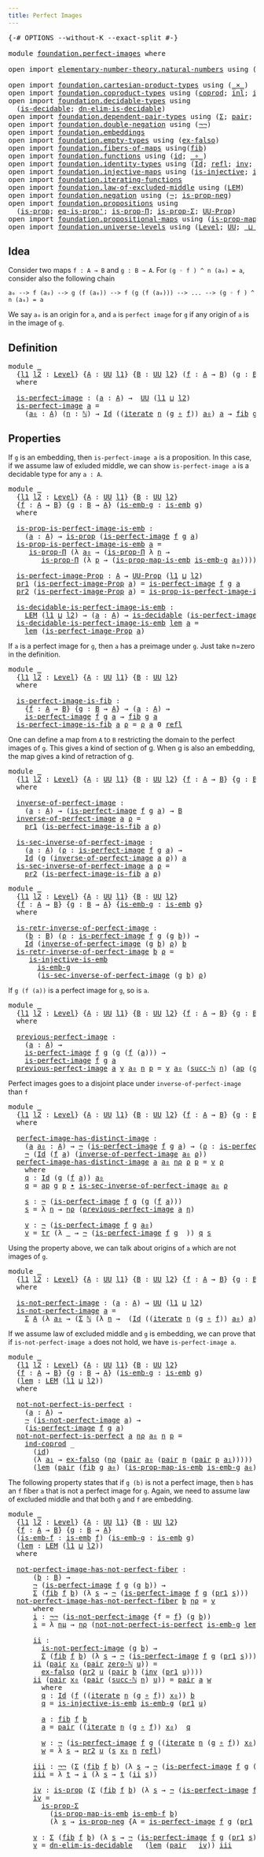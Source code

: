 ```yaml
---
title: Perfect Images
---
```


<pre class="Agda"><a id="40" class="Symbol">{-#</a> <a id="44" class="Keyword">OPTIONS</a> <a id="52" class="Pragma">--without-K</a> <a id="64" class="Pragma">--exact-split</a> <a id="78" class="Symbol">#-}</a>

<a id="83" class="Keyword">module</a> <a id="90" href="foundation.perfect-images.html" class="Module">foundation.perfect-images</a> <a id="116" class="Keyword">where</a>

<a id="123" class="Keyword">open</a> <a id="128" class="Keyword">import</a> <a id="135" href="elementary-number-theory.natural-numbers.html" class="Module">elementary-number-theory.natural-numbers</a> <a id="176" class="Keyword">using</a> <a id="182" class="Symbol">(</a><a id="183" href="elementary-number-theory.natural-numbers.html#1444" class="Datatype">ℕ</a><a id="184" class="Symbol">;</a> <a id="186" href="elementary-number-theory.natural-numbers.html#1465" class="InductiveConstructor">zero-ℕ</a><a id="192" class="Symbol">;</a> <a id="194" href="elementary-number-theory.natural-numbers.html#1478" class="InductiveConstructor">succ-ℕ</a><a id="200" class="Symbol">)</a>

<a id="203" class="Keyword">open</a> <a id="208" class="Keyword">import</a> <a id="215" href="foundation.cartesian-product-types.html" class="Module">foundation.cartesian-product-types</a> <a id="250" class="Keyword">using</a> <a id="256" class="Symbol">(</a><a id="257" href="foundation-core.cartesian-product-types.html#577" class="Function Operator">_×_</a><a id="260" class="Symbol">)</a>
<a id="262" class="Keyword">open</a> <a id="267" class="Keyword">import</a> <a id="274" href="foundation.coproduct-types.html" class="Module">foundation.coproduct-types</a> <a id="301" class="Keyword">using</a> <a id="307" class="Symbol">(</a><a id="308" href="foundation.coproduct-types.html#1168" class="Datatype">coprod</a><a id="314" class="Symbol">;</a> <a id="316" href="foundation.coproduct-types.html#1239" class="InductiveConstructor">inl</a><a id="319" class="Symbol">;</a> <a id="321" href="foundation.coproduct-types.html#1262" class="InductiveConstructor">inr</a><a id="324" class="Symbol">;</a> <a id="326" href="foundation.coproduct-types.html#1284" class="Function">ind-coprod</a><a id="336" class="Symbol">)</a>
<a id="338" class="Keyword">open</a> <a id="343" class="Keyword">import</a> <a id="350" href="foundation.decidable-types.html" class="Module">foundation.decidable-types</a> <a id="377" class="Keyword">using</a>
  <a id="385" class="Symbol">(</a><a id="386" href="foundation.decidable-types.html#1905" class="Function">is-decidable</a><a id="398" class="Symbol">;</a> <a id="400" href="foundation.decidable-types.html#6083" class="Function">dn-elim-is-decidable</a><a id="420" class="Symbol">)</a>
<a id="422" class="Keyword">open</a> <a id="427" class="Keyword">import</a> <a id="434" href="foundation.dependent-pair-types.html" class="Module">foundation.dependent-pair-types</a> <a id="466" class="Keyword">using</a> <a id="472" class="Symbol">(</a><a id="473" href="foundation-core.dependent-pair-types.html#502" class="Record">Σ</a><a id="474" class="Symbol">;</a> <a id="476" href="foundation-core.dependent-pair-types.html#575" class="InductiveConstructor">pair</a><a id="480" class="Symbol">;</a> <a id="482" href="foundation-core.dependent-pair-types.html#592" class="Field">pr1</a><a id="485" class="Symbol">;</a> <a id="487" href="foundation-core.dependent-pair-types.html#604" class="Field">pr2</a><a id="490" class="Symbol">)</a>
<a id="492" class="Keyword">open</a> <a id="497" class="Keyword">import</a> <a id="504" href="foundation.double-negation.html" class="Module">foundation.double-negation</a> <a id="531" class="Keyword">using</a> <a id="537" class="Symbol">(</a><a id="538" href="foundation.double-negation.html#806" class="Function">¬¬</a><a id="540" class="Symbol">)</a>
<a id="542" class="Keyword">open</a> <a id="547" class="Keyword">import</a> <a id="554" href="foundation.embeddings.html" class="Module">foundation.embeddings</a>
<a id="576" class="Keyword">open</a> <a id="581" class="Keyword">import</a> <a id="588" href="foundation.empty-types.html" class="Module">foundation.empty-types</a> <a id="611" class="Keyword">using</a> <a id="617" class="Symbol">(</a><a id="618" href="foundation-core.empty-types.html#1147" class="Function">ex-falso</a><a id="626" class="Symbol">)</a>
<a id="628" class="Keyword">open</a> <a id="633" class="Keyword">import</a> <a id="640" href="foundation.fibers-of-maps.html" class="Module">foundation.fibers-of-maps</a> <a id="666" class="Keyword">using</a><a id="671" class="Symbol">(</a><a id="672" href="foundation-core.fibers-of-maps.html#928" class="Function">fib</a><a id="675" class="Symbol">)</a>
<a id="677" class="Keyword">open</a> <a id="682" class="Keyword">import</a> <a id="689" href="foundation.functions.html" class="Module">foundation.functions</a> <a id="710" class="Keyword">using</a> <a id="716" class="Symbol">(</a><a id="717" href="foundation-core.functions.html#309" class="Function">id</a><a id="719" class="Symbol">;</a> <a id="721" href="foundation-core.functions.html#407" class="Function Operator">_∘_</a><a id="724" class="Symbol">)</a>
<a id="726" class="Keyword">open</a> <a id="731" class="Keyword">import</a> <a id="738" href="foundation.identity-types.html" class="Module">foundation.identity-types</a> <a id="764" class="Keyword">using</a> <a id="770" class="Symbol">(</a><a id="771" href="foundation-core.identity-types.html#641" class="Datatype">Id</a><a id="773" class="Symbol">;</a> <a id="775" href="foundation-core.identity-types.html#694" class="InductiveConstructor">refl</a><a id="779" class="Symbol">;</a> <a id="781" href="foundation-core.identity-types.html#1552" class="Function">inv</a><a id="784" class="Symbol">;</a> <a id="786" href="foundation-core.identity-types.html#2853" class="Function">ap</a><a id="788" class="Symbol">;</a> <a id="790" href="foundation-core.identity-types.html#1239" class="Function Operator">_∙_</a><a id="793" class="Symbol">;</a> <a id="795" href="foundation-core.identity-types.html#4583" class="Function">tr</a><a id="797" class="Symbol">)</a>
<a id="799" class="Keyword">open</a> <a id="804" class="Keyword">import</a> <a id="811" href="foundation.injective-maps.html" class="Module">foundation.injective-maps</a> <a id="837" class="Keyword">using</a> <a id="843" class="Symbol">(</a><a id="844" href="foundation.injective-maps.html#1295" class="Function">is-injective</a><a id="856" class="Symbol">;</a> <a id="858" href="foundation.injective-maps.html#3649" class="Function">is-injective-is-emb</a><a id="877" class="Symbol">)</a>
<a id="879" class="Keyword">open</a> <a id="884" class="Keyword">import</a> <a id="891" href="foundation.iterating-functions.html" class="Module">foundation.iterating-functions</a>
<a id="922" class="Keyword">open</a> <a id="927" class="Keyword">import</a> <a id="934" href="foundation.law-of-excluded-middle.html" class="Module">foundation.law-of-excluded-middle</a> <a id="968" class="Keyword">using</a> <a id="974" class="Symbol">(</a><a id="975" href="foundation.law-of-excluded-middle.html#733" class="Function">LEM</a><a id="978" class="Symbol">)</a>
<a id="980" class="Keyword">open</a> <a id="985" class="Keyword">import</a> <a id="992" href="foundation.negation.html" class="Module">foundation.negation</a> <a id="1012" class="Keyword">using</a> <a id="1018" class="Symbol">(</a><a id="1019" href="foundation-core.negation.html#452" class="Function">¬</a><a id="1020" class="Symbol">;</a> <a id="1022" href="foundation.negation.html#942" class="Function">is-prop-neg</a><a id="1033" class="Symbol">)</a>
<a id="1035" class="Keyword">open</a> <a id="1040" class="Keyword">import</a> <a id="1047" href="foundation.propositions.html" class="Module">foundation.propositions</a> <a id="1071" class="Keyword">using</a>
  <a id="1079" class="Symbol">(</a><a id="1080" href="foundation-core.propositions.html#1295" class="Function">is-prop</a><a id="1087" class="Symbol">;</a> <a id="1089" href="foundation-core.propositions.html#2608" class="Function">eq-is-prop&#39;</a><a id="1100" class="Symbol">;</a> <a id="1102" href="foundation-core.propositions.html#6147" class="Function">is-prop-Π</a><a id="1111" class="Symbol">;</a> <a id="1113" href="foundation-core.propositions.html#5070" class="Function">is-prop-Σ</a><a id="1122" class="Symbol">;</a> <a id="1124" href="foundation-core.propositions.html#1380" class="Function">UU-Prop</a><a id="1131" class="Symbol">)</a>
<a id="1133" class="Keyword">open</a> <a id="1138" class="Keyword">import</a> <a id="1145" href="foundation.propositional-maps.html" class="Module">foundation.propositional-maps</a> <a id="1175" class="Keyword">using</a> <a id="1181" class="Symbol">(</a><a id="1182" href="foundation-core.propositional-maps.html#1866" class="Function">is-prop-map-is-emb</a><a id="1200" class="Symbol">)</a>
<a id="1202" class="Keyword">open</a> <a id="1207" class="Keyword">import</a> <a id="1214" href="foundation.universe-levels.html" class="Module">foundation.universe-levels</a> <a id="1241" class="Keyword">using</a> <a id="1247" class="Symbol">(</a><a id="1248" href="Agda.Primitive.html#597" class="Postulate">Level</a><a id="1253" class="Symbol">;</a> <a id="1255" href="foundation-core.universe-levels.html#222" class="Primitive">UU</a><a id="1257" class="Symbol">;</a> <a id="1259" href="Agda.Primitive.html#810" class="Primitive Operator">_⊔_</a><a id="1262" class="Symbol">)</a>
</pre>
## Idea

Consider two maps `f : A → B` and `g : B → A`. For `(g ◦ f ) ^ n (a₀) = a`, consider also the following chain
 
  `a₀ --> f (a₀) --> g (f (a₀)) --> f (g (f (a₀))) --> ... --> (g ◦ f ) ^ n (a₀) = a`

We say `a₀` is an origin for `a`, and  `a` is `perfect image` for `g` if any origin of `a` is in the image of `g`.

## Definition

<pre class="Agda"><a id="1616" class="Keyword">module</a> <a id="1623" href="foundation.perfect-images.html#1623" class="Module">_</a>
  <a id="1627" class="Symbol">{</a><a id="1628" href="foundation.perfect-images.html#1628" class="Bound">l1</a> <a id="1631" href="foundation.perfect-images.html#1631" class="Bound">l2</a> <a id="1634" class="Symbol">:</a> <a id="1636" href="Agda.Primitive.html#597" class="Postulate">Level</a><a id="1641" class="Symbol">}</a> <a id="1643" class="Symbol">{</a><a id="1644" href="foundation.perfect-images.html#1644" class="Bound">A</a> <a id="1646" class="Symbol">:</a> <a id="1648" href="foundation-core.universe-levels.html#222" class="Primitive">UU</a> <a id="1651" href="foundation.perfect-images.html#1628" class="Bound">l1</a><a id="1653" class="Symbol">}</a> <a id="1655" class="Symbol">{</a><a id="1656" href="foundation.perfect-images.html#1656" class="Bound">B</a> <a id="1658" class="Symbol">:</a> <a id="1660" href="foundation-core.universe-levels.html#222" class="Primitive">UU</a> <a id="1663" href="foundation.perfect-images.html#1631" class="Bound">l2</a><a id="1665" class="Symbol">}</a> <a id="1667" class="Symbol">(</a><a id="1668" href="foundation.perfect-images.html#1668" class="Bound">f</a> <a id="1670" class="Symbol">:</a> <a id="1672" href="foundation.perfect-images.html#1644" class="Bound">A</a> <a id="1674" class="Symbol">→</a> <a id="1676" href="foundation.perfect-images.html#1656" class="Bound">B</a><a id="1677" class="Symbol">)</a> <a id="1679" class="Symbol">(</a><a id="1680" href="foundation.perfect-images.html#1680" class="Bound">g</a> <a id="1682" class="Symbol">:</a> <a id="1684" href="foundation.perfect-images.html#1656" class="Bound">B</a> <a id="1686" class="Symbol">→</a> <a id="1688" href="foundation.perfect-images.html#1644" class="Bound">A</a><a id="1689" class="Symbol">)</a>
  <a id="1693" class="Keyword">where</a>

  <a id="1702" href="foundation.perfect-images.html#1702" class="Function">is-perfect-image</a> <a id="1719" class="Symbol">:</a> <a id="1721" class="Symbol">(</a><a id="1722" href="foundation.perfect-images.html#1722" class="Bound">a</a> <a id="1724" class="Symbol">:</a> <a id="1726" href="foundation.perfect-images.html#1644" class="Bound">A</a><a id="1727" class="Symbol">)</a> <a id="1729" class="Symbol">→</a>  <a id="1732" href="foundation-core.universe-levels.html#222" class="Primitive">UU</a> <a id="1735" class="Symbol">(</a><a id="1736" href="foundation.perfect-images.html#1628" class="Bound">l1</a> <a id="1739" href="Agda.Primitive.html#810" class="Primitive Operator">⊔</a> <a id="1741" href="foundation.perfect-images.html#1631" class="Bound">l2</a><a id="1743" class="Symbol">)</a>
  <a id="1747" href="foundation.perfect-images.html#1702" class="Function">is-perfect-image</a> <a id="1764" href="foundation.perfect-images.html#1764" class="Bound">a</a> <a id="1766" class="Symbol">=</a>
    <a id="1772" class="Symbol">(</a><a id="1773" href="foundation.perfect-images.html#1773" class="Bound">a₀</a> <a id="1776" class="Symbol">:</a> <a id="1778" href="foundation.perfect-images.html#1644" class="Bound">A</a><a id="1779" class="Symbol">)</a> <a id="1781" class="Symbol">(</a><a id="1782" href="foundation.perfect-images.html#1782" class="Bound">n</a> <a id="1784" class="Symbol">:</a> <a id="1786" href="elementary-number-theory.natural-numbers.html#1444" class="Datatype">ℕ</a><a id="1787" class="Symbol">)</a> <a id="1789" class="Symbol">→</a> <a id="1791" href="foundation-core.identity-types.html#641" class="Datatype">Id</a> <a id="1794" class="Symbol">((</a><a id="1796" href="foundation.iterating-functions.html#1797" class="Function">iterate</a> <a id="1804" href="foundation.perfect-images.html#1782" class="Bound">n</a> <a id="1806" class="Symbol">(</a><a id="1807" href="foundation.perfect-images.html#1680" class="Bound">g</a> <a id="1809" href="foundation-core.functions.html#407" class="Function Operator">∘</a> <a id="1811" href="foundation.perfect-images.html#1668" class="Bound">f</a><a id="1812" class="Symbol">))</a> <a id="1815" href="foundation.perfect-images.html#1773" class="Bound">a₀</a><a id="1817" class="Symbol">)</a> <a id="1819" href="foundation.perfect-images.html#1764" class="Bound">a</a> <a id="1821" class="Symbol">→</a> <a id="1823" href="foundation-core.fibers-of-maps.html#928" class="Function">fib</a> <a id="1827" href="foundation.perfect-images.html#1680" class="Bound">g</a> <a id="1829" href="foundation.perfect-images.html#1773" class="Bound">a₀</a>
</pre>
## Properties

If `g` is an embedding, then `is-perfect-image a` is a proposition. In this case, if we assume law of exluded middle, we can show `is-perfect-image a` is a decidable type for any `a : A`.

<pre class="Agda"><a id="2049" class="Keyword">module</a> <a id="2056" href="foundation.perfect-images.html#2056" class="Module">_</a>
  <a id="2060" class="Symbol">{</a><a id="2061" href="foundation.perfect-images.html#2061" class="Bound">l1</a> <a id="2064" href="foundation.perfect-images.html#2064" class="Bound">l2</a> <a id="2067" class="Symbol">:</a> <a id="2069" href="Agda.Primitive.html#597" class="Postulate">Level</a><a id="2074" class="Symbol">}</a> <a id="2076" class="Symbol">{</a><a id="2077" href="foundation.perfect-images.html#2077" class="Bound">A</a> <a id="2079" class="Symbol">:</a> <a id="2081" href="foundation-core.universe-levels.html#222" class="Primitive">UU</a> <a id="2084" href="foundation.perfect-images.html#2061" class="Bound">l1</a><a id="2086" class="Symbol">}</a> <a id="2088" class="Symbol">{</a><a id="2089" href="foundation.perfect-images.html#2089" class="Bound">B</a> <a id="2091" class="Symbol">:</a> <a id="2093" href="foundation-core.universe-levels.html#222" class="Primitive">UU</a> <a id="2096" href="foundation.perfect-images.html#2064" class="Bound">l2</a><a id="2098" class="Symbol">}</a>
  <a id="2102" class="Symbol">{</a><a id="2103" href="foundation.perfect-images.html#2103" class="Bound">f</a> <a id="2105" class="Symbol">:</a> <a id="2107" href="foundation.perfect-images.html#2077" class="Bound">A</a> <a id="2109" class="Symbol">→</a> <a id="2111" href="foundation.perfect-images.html#2089" class="Bound">B</a><a id="2112" class="Symbol">}</a> <a id="2114" class="Symbol">{</a><a id="2115" href="foundation.perfect-images.html#2115" class="Bound">g</a> <a id="2117" class="Symbol">:</a> <a id="2119" href="foundation.perfect-images.html#2089" class="Bound">B</a> <a id="2121" class="Symbol">→</a> <a id="2123" href="foundation.perfect-images.html#2077" class="Bound">A</a><a id="2124" class="Symbol">}</a> <a id="2126" class="Symbol">(</a><a id="2127" href="foundation.perfect-images.html#2127" class="Bound">is-emb-g</a> <a id="2136" class="Symbol">:</a> <a id="2138" href="foundation-core.embeddings.html#980" class="Function">is-emb</a> <a id="2145" href="foundation.perfect-images.html#2115" class="Bound">g</a><a id="2146" class="Symbol">)</a>
  <a id="2150" class="Keyword">where</a>

  <a id="2159" href="foundation.perfect-images.html#2159" class="Function">is-prop-is-perfect-image-is-emb</a> <a id="2191" class="Symbol">:</a>
    <a id="2197" class="Symbol">(</a><a id="2198" href="foundation.perfect-images.html#2198" class="Bound">a</a> <a id="2200" class="Symbol">:</a> <a id="2202" href="foundation.perfect-images.html#2077" class="Bound">A</a><a id="2203" class="Symbol">)</a> <a id="2205" class="Symbol">→</a> <a id="2207" href="foundation-core.propositions.html#1295" class="Function">is-prop</a> <a id="2215" class="Symbol">(</a><a id="2216" href="foundation.perfect-images.html#1702" class="Function">is-perfect-image</a> <a id="2233" href="foundation.perfect-images.html#2103" class="Bound">f</a> <a id="2235" href="foundation.perfect-images.html#2115" class="Bound">g</a> <a id="2237" href="foundation.perfect-images.html#2198" class="Bound">a</a><a id="2238" class="Symbol">)</a>
  <a id="2242" href="foundation.perfect-images.html#2159" class="Function">is-prop-is-perfect-image-is-emb</a> <a id="2274" href="foundation.perfect-images.html#2274" class="Bound">a</a> <a id="2276" class="Symbol">=</a>
     <a id="2283" href="foundation-core.propositions.html#6147" class="Function">is-prop-Π</a> <a id="2293" class="Symbol">(λ</a> <a id="2296" href="foundation.perfect-images.html#2296" class="Bound">a₀</a> <a id="2299" class="Symbol">→</a> <a id="2301" class="Symbol">(</a><a id="2302" href="foundation-core.propositions.html#6147" class="Function">is-prop-Π</a> <a id="2312" class="Symbol">λ</a> <a id="2314" href="foundation.perfect-images.html#2314" class="Bound">n</a> <a id="2316" class="Symbol">→</a>
        <a id="2326" href="foundation-core.propositions.html#6147" class="Function">is-prop-Π</a> <a id="2336" class="Symbol">(λ</a> <a id="2339" href="foundation.perfect-images.html#2339" class="Bound">p</a> <a id="2341" class="Symbol">→</a> <a id="2343" class="Symbol">(</a><a id="2344" href="foundation-core.propositional-maps.html#1866" class="Function">is-prop-map-is-emb</a> <a id="2363" href="foundation.perfect-images.html#2127" class="Bound">is-emb-g</a> <a id="2372" href="foundation.perfect-images.html#2296" class="Bound">a₀</a><a id="2374" class="Symbol">))))</a>

  <a id="2382" href="foundation.perfect-images.html#2382" class="Function">is-perfect-image-Prop</a> <a id="2404" class="Symbol">:</a> <a id="2406" href="foundation.perfect-images.html#2077" class="Bound">A</a> <a id="2408" class="Symbol">→</a> <a id="2410" href="foundation-core.propositions.html#1380" class="Function">UU-Prop</a> <a id="2418" class="Symbol">(</a><a id="2419" href="foundation.perfect-images.html#2061" class="Bound">l1</a> <a id="2422" href="Agda.Primitive.html#810" class="Primitive Operator">⊔</a> <a id="2424" href="foundation.perfect-images.html#2064" class="Bound">l2</a><a id="2426" class="Symbol">)</a>
  <a id="2430" href="foundation-core.dependent-pair-types.html#592" class="Field">pr1</a> <a id="2434" class="Symbol">(</a><a id="2435" href="foundation.perfect-images.html#2382" class="Function">is-perfect-image-Prop</a> <a id="2457" href="foundation.perfect-images.html#2457" class="Bound">a</a><a id="2458" class="Symbol">)</a> <a id="2460" class="Symbol">=</a> <a id="2462" href="foundation.perfect-images.html#1702" class="Function">is-perfect-image</a> <a id="2479" href="foundation.perfect-images.html#2103" class="Bound">f</a> <a id="2481" href="foundation.perfect-images.html#2115" class="Bound">g</a> <a id="2483" href="foundation.perfect-images.html#2457" class="Bound">a</a>
  <a id="2487" href="foundation-core.dependent-pair-types.html#604" class="Field">pr2</a> <a id="2491" class="Symbol">(</a><a id="2492" href="foundation.perfect-images.html#2382" class="Function">is-perfect-image-Prop</a> <a id="2514" href="foundation.perfect-images.html#2514" class="Bound">a</a><a id="2515" class="Symbol">)</a> <a id="2517" class="Symbol">=</a> <a id="2519" href="foundation.perfect-images.html#2159" class="Function">is-prop-is-perfect-image-is-emb</a> <a id="2551" href="foundation.perfect-images.html#2514" class="Bound">a</a>

  <a id="2556" href="foundation.perfect-images.html#2556" class="Function">is-decidable-is-perfect-image-is-emb</a> <a id="2593" class="Symbol">:</a>
    <a id="2599" href="foundation.law-of-excluded-middle.html#733" class="Function">LEM</a> <a id="2603" class="Symbol">(</a><a id="2604" href="foundation.perfect-images.html#2061" class="Bound">l1</a> <a id="2607" href="Agda.Primitive.html#810" class="Primitive Operator">⊔</a> <a id="2609" href="foundation.perfect-images.html#2064" class="Bound">l2</a><a id="2611" class="Symbol">)</a> <a id="2613" class="Symbol">→</a> <a id="2615" class="Symbol">(</a><a id="2616" href="foundation.perfect-images.html#2616" class="Bound">a</a> <a id="2618" class="Symbol">:</a> <a id="2620" href="foundation.perfect-images.html#2077" class="Bound">A</a><a id="2621" class="Symbol">)</a> <a id="2623" class="Symbol">→</a> <a id="2625" href="foundation.decidable-types.html#1905" class="Function">is-decidable</a> <a id="2638" class="Symbol">(</a><a id="2639" href="foundation.perfect-images.html#1702" class="Function">is-perfect-image</a> <a id="2656" href="foundation.perfect-images.html#2103" class="Bound">f</a> <a id="2658" href="foundation.perfect-images.html#2115" class="Bound">g</a> <a id="2660" href="foundation.perfect-images.html#2616" class="Bound">a</a><a id="2661" class="Symbol">)</a>
  <a id="2665" href="foundation.perfect-images.html#2556" class="Function">is-decidable-is-perfect-image-is-emb</a> <a id="2702" href="foundation.perfect-images.html#2702" class="Bound">lem</a> <a id="2706" href="foundation.perfect-images.html#2706" class="Bound">a</a> <a id="2708" class="Symbol">=</a>
    <a id="2714" href="foundation.perfect-images.html#2702" class="Bound">lem</a> <a id="2718" class="Symbol">(</a><a id="2719" href="foundation.perfect-images.html#2382" class="Function">is-perfect-image-Prop</a> <a id="2741" href="foundation.perfect-images.html#2706" class="Bound">a</a><a id="2742" class="Symbol">)</a>  
</pre>
If `a` is a perfect image for `g`, then `a` has a preimage under `g`. Just take n=zero in the definition.

<pre class="Agda"><a id="2866" class="Keyword">module</a> <a id="2873" href="foundation.perfect-images.html#2873" class="Module">_</a>
  <a id="2877" class="Symbol">{</a><a id="2878" href="foundation.perfect-images.html#2878" class="Bound">l1</a> <a id="2881" href="foundation.perfect-images.html#2881" class="Bound">l2</a> <a id="2884" class="Symbol">:</a> <a id="2886" href="Agda.Primitive.html#597" class="Postulate">Level</a><a id="2891" class="Symbol">}</a> <a id="2893" class="Symbol">{</a><a id="2894" href="foundation.perfect-images.html#2894" class="Bound">A</a> <a id="2896" class="Symbol">:</a> <a id="2898" href="foundation-core.universe-levels.html#222" class="Primitive">UU</a> <a id="2901" href="foundation.perfect-images.html#2878" class="Bound">l1</a><a id="2903" class="Symbol">}</a> <a id="2905" class="Symbol">{</a><a id="2906" href="foundation.perfect-images.html#2906" class="Bound">B</a> <a id="2908" class="Symbol">:</a> <a id="2910" href="foundation-core.universe-levels.html#222" class="Primitive">UU</a> <a id="2913" href="foundation.perfect-images.html#2881" class="Bound">l2</a><a id="2915" class="Symbol">}</a>  
  <a id="2921" class="Keyword">where</a>

  <a id="2930" href="foundation.perfect-images.html#2930" class="Function">is-perfect-image-is-fib</a> <a id="2954" class="Symbol">:</a>
    <a id="2960" class="Symbol">{</a><a id="2961" href="foundation.perfect-images.html#2961" class="Bound">f</a> <a id="2963" class="Symbol">:</a> <a id="2965" href="foundation.perfect-images.html#2894" class="Bound">A</a> <a id="2967" class="Symbol">→</a> <a id="2969" href="foundation.perfect-images.html#2906" class="Bound">B</a><a id="2970" class="Symbol">}</a> <a id="2972" class="Symbol">{</a><a id="2973" href="foundation.perfect-images.html#2973" class="Bound">g</a> <a id="2975" class="Symbol">:</a> <a id="2977" href="foundation.perfect-images.html#2906" class="Bound">B</a> <a id="2979" class="Symbol">→</a> <a id="2981" href="foundation.perfect-images.html#2894" class="Bound">A</a><a id="2982" class="Symbol">}</a> <a id="2984" class="Symbol">→</a> <a id="2986" class="Symbol">(</a><a id="2987" href="foundation.perfect-images.html#2987" class="Bound">a</a> <a id="2989" class="Symbol">:</a> <a id="2991" href="foundation.perfect-images.html#2894" class="Bound">A</a><a id="2992" class="Symbol">)</a> <a id="2994" class="Symbol">→</a>
    <a id="3000" href="foundation.perfect-images.html#1702" class="Function">is-perfect-image</a> <a id="3017" href="foundation.perfect-images.html#2961" class="Bound">f</a> <a id="3019" href="foundation.perfect-images.html#2973" class="Bound">g</a> <a id="3021" href="foundation.perfect-images.html#2987" class="Bound">a</a> <a id="3023" class="Symbol">→</a> <a id="3025" href="foundation-core.fibers-of-maps.html#928" class="Function">fib</a> <a id="3029" href="foundation.perfect-images.html#2973" class="Bound">g</a> <a id="3031" href="foundation.perfect-images.html#2987" class="Bound">a</a>
  <a id="3035" href="foundation.perfect-images.html#2930" class="Function">is-perfect-image-is-fib</a> <a id="3059" href="foundation.perfect-images.html#3059" class="Bound">a</a> <a id="3061" href="foundation.perfect-images.html#3061" class="Bound">ρ</a> <a id="3063" class="Symbol">=</a> <a id="3065" href="foundation.perfect-images.html#3061" class="Bound">ρ</a> <a id="3067" href="foundation.perfect-images.html#3059" class="Bound">a</a> <a id="3069" class="Number">0</a> <a id="3071" href="foundation-core.identity-types.html#694" class="InductiveConstructor">refl</a>  
</pre>
One can define a map from `A` to `B` restricting the domain to the perfect images of `g`. This gives a kind of section of g. When g is also an embedding, the map gives a kind of retraction of g.

<pre class="Agda"><a id="3287" class="Keyword">module</a> <a id="3294" href="foundation.perfect-images.html#3294" class="Module">_</a>
  <a id="3298" class="Symbol">{</a><a id="3299" href="foundation.perfect-images.html#3299" class="Bound">l1</a> <a id="3302" href="foundation.perfect-images.html#3302" class="Bound">l2</a> <a id="3305" class="Symbol">:</a> <a id="3307" href="Agda.Primitive.html#597" class="Postulate">Level</a><a id="3312" class="Symbol">}</a> <a id="3314" class="Symbol">{</a><a id="3315" href="foundation.perfect-images.html#3315" class="Bound">A</a> <a id="3317" class="Symbol">:</a> <a id="3319" href="foundation-core.universe-levels.html#222" class="Primitive">UU</a> <a id="3322" href="foundation.perfect-images.html#3299" class="Bound">l1</a><a id="3324" class="Symbol">}</a> <a id="3326" class="Symbol">{</a><a id="3327" href="foundation.perfect-images.html#3327" class="Bound">B</a> <a id="3329" class="Symbol">:</a> <a id="3331" href="foundation-core.universe-levels.html#222" class="Primitive">UU</a> <a id="3334" href="foundation.perfect-images.html#3302" class="Bound">l2</a><a id="3336" class="Symbol">}</a> <a id="3338" class="Symbol">{</a><a id="3339" href="foundation.perfect-images.html#3339" class="Bound">f</a> <a id="3341" class="Symbol">:</a> <a id="3343" href="foundation.perfect-images.html#3315" class="Bound">A</a> <a id="3345" class="Symbol">→</a> <a id="3347" href="foundation.perfect-images.html#3327" class="Bound">B</a><a id="3348" class="Symbol">}</a> <a id="3350" class="Symbol">{</a><a id="3351" href="foundation.perfect-images.html#3351" class="Bound">g</a> <a id="3353" class="Symbol">:</a> <a id="3355" href="foundation.perfect-images.html#3327" class="Bound">B</a> <a id="3357" class="Symbol">→</a> <a id="3359" href="foundation.perfect-images.html#3315" class="Bound">A</a><a id="3360" class="Symbol">}</a>
  <a id="3364" class="Keyword">where</a>

  <a id="3373" href="foundation.perfect-images.html#3373" class="Function">inverse-of-perfect-image</a> <a id="3398" class="Symbol">:</a>
    <a id="3404" class="Symbol">(</a><a id="3405" href="foundation.perfect-images.html#3405" class="Bound">a</a> <a id="3407" class="Symbol">:</a> <a id="3409" href="foundation.perfect-images.html#3315" class="Bound">A</a><a id="3410" class="Symbol">)</a> <a id="3412" class="Symbol">→</a> <a id="3414" class="Symbol">(</a><a id="3415" href="foundation.perfect-images.html#1702" class="Function">is-perfect-image</a> <a id="3432" href="foundation.perfect-images.html#3339" class="Bound">f</a> <a id="3434" href="foundation.perfect-images.html#3351" class="Bound">g</a> <a id="3436" href="foundation.perfect-images.html#3405" class="Bound">a</a><a id="3437" class="Symbol">)</a> <a id="3439" class="Symbol">→</a> <a id="3441" href="foundation.perfect-images.html#3327" class="Bound">B</a>
  <a id="3445" href="foundation.perfect-images.html#3373" class="Function">inverse-of-perfect-image</a> <a id="3470" href="foundation.perfect-images.html#3470" class="Bound">a</a> <a id="3472" href="foundation.perfect-images.html#3472" class="Bound">ρ</a> <a id="3474" class="Symbol">=</a>
    <a id="3480" href="foundation-core.dependent-pair-types.html#592" class="Field">pr1</a> <a id="3484" class="Symbol">(</a><a id="3485" href="foundation.perfect-images.html#2930" class="Function">is-perfect-image-is-fib</a> <a id="3509" href="foundation.perfect-images.html#3470" class="Bound">a</a> <a id="3511" href="foundation.perfect-images.html#3472" class="Bound">ρ</a><a id="3512" class="Symbol">)</a>

  <a id="3517" href="foundation.perfect-images.html#3517" class="Function">is-sec-inverse-of-perfect-image</a> <a id="3549" class="Symbol">:</a>
    <a id="3555" class="Symbol">(</a><a id="3556" href="foundation.perfect-images.html#3556" class="Bound">a</a> <a id="3558" class="Symbol">:</a> <a id="3560" href="foundation.perfect-images.html#3315" class="Bound">A</a><a id="3561" class="Symbol">)</a> <a id="3563" class="Symbol">(</a><a id="3564" href="foundation.perfect-images.html#3564" class="Bound">ρ</a> <a id="3566" class="Symbol">:</a> <a id="3568" href="foundation.perfect-images.html#1702" class="Function">is-perfect-image</a> <a id="3585" href="foundation.perfect-images.html#3339" class="Bound">f</a> <a id="3587" href="foundation.perfect-images.html#3351" class="Bound">g</a> <a id="3589" href="foundation.perfect-images.html#3556" class="Bound">a</a><a id="3590" class="Symbol">)</a> <a id="3592" class="Symbol">→</a>
    <a id="3598" href="foundation-core.identity-types.html#641" class="Datatype">Id</a> <a id="3601" class="Symbol">(</a><a id="3602" href="foundation.perfect-images.html#3351" class="Bound">g</a> <a id="3604" class="Symbol">(</a><a id="3605" href="foundation.perfect-images.html#3373" class="Function">inverse-of-perfect-image</a> <a id="3630" href="foundation.perfect-images.html#3556" class="Bound">a</a> <a id="3632" href="foundation.perfect-images.html#3564" class="Bound">ρ</a><a id="3633" class="Symbol">))</a> <a id="3636" href="foundation.perfect-images.html#3556" class="Bound">a</a>
  <a id="3640" href="foundation.perfect-images.html#3517" class="Function">is-sec-inverse-of-perfect-image</a> <a id="3672" href="foundation.perfect-images.html#3672" class="Bound">a</a> <a id="3674" href="foundation.perfect-images.html#3674" class="Bound">ρ</a> <a id="3676" class="Symbol">=</a>
    <a id="3682" href="foundation-core.dependent-pair-types.html#604" class="Field">pr2</a> <a id="3686" class="Symbol">(</a><a id="3687" href="foundation.perfect-images.html#2930" class="Function">is-perfect-image-is-fib</a> <a id="3711" href="foundation.perfect-images.html#3672" class="Bound">a</a> <a id="3713" href="foundation.perfect-images.html#3674" class="Bound">ρ</a><a id="3714" class="Symbol">)</a>
</pre>
<pre class="Agda"><a id="3729" class="Keyword">module</a> <a id="3736" href="foundation.perfect-images.html#3736" class="Module">_</a>
  <a id="3740" class="Symbol">{</a><a id="3741" href="foundation.perfect-images.html#3741" class="Bound">l1</a> <a id="3744" href="foundation.perfect-images.html#3744" class="Bound">l2</a> <a id="3747" class="Symbol">:</a> <a id="3749" href="Agda.Primitive.html#597" class="Postulate">Level</a><a id="3754" class="Symbol">}</a> <a id="3756" class="Symbol">{</a><a id="3757" href="foundation.perfect-images.html#3757" class="Bound">A</a> <a id="3759" class="Symbol">:</a> <a id="3761" href="foundation-core.universe-levels.html#222" class="Primitive">UU</a> <a id="3764" href="foundation.perfect-images.html#3741" class="Bound">l1</a><a id="3766" class="Symbol">}</a> <a id="3768" class="Symbol">{</a><a id="3769" href="foundation.perfect-images.html#3769" class="Bound">B</a> <a id="3771" class="Symbol">:</a> <a id="3773" href="foundation-core.universe-levels.html#222" class="Primitive">UU</a> <a id="3776" href="foundation.perfect-images.html#3744" class="Bound">l2</a><a id="3778" class="Symbol">}</a>
  <a id="3782" class="Symbol">{</a><a id="3783" href="foundation.perfect-images.html#3783" class="Bound">f</a> <a id="3785" class="Symbol">:</a> <a id="3787" href="foundation.perfect-images.html#3757" class="Bound">A</a> <a id="3789" class="Symbol">→</a> <a id="3791" href="foundation.perfect-images.html#3769" class="Bound">B</a><a id="3792" class="Symbol">}</a> <a id="3794" class="Symbol">{</a><a id="3795" href="foundation.perfect-images.html#3795" class="Bound">g</a> <a id="3797" class="Symbol">:</a> <a id="3799" href="foundation.perfect-images.html#3769" class="Bound">B</a> <a id="3801" class="Symbol">→</a> <a id="3803" href="foundation.perfect-images.html#3757" class="Bound">A</a><a id="3804" class="Symbol">}</a> <a id="3806" class="Symbol">{</a><a id="3807" href="foundation.perfect-images.html#3807" class="Bound">is-emb-g</a> <a id="3816" class="Symbol">:</a> <a id="3818" href="foundation-core.embeddings.html#980" class="Function">is-emb</a> <a id="3825" href="foundation.perfect-images.html#3795" class="Bound">g</a><a id="3826" class="Symbol">}</a>
  <a id="3830" class="Keyword">where</a>

  <a id="3839" href="foundation.perfect-images.html#3839" class="Function">is-retr-inverse-of-perfect-image</a> <a id="3872" class="Symbol">:</a>
    <a id="3878" class="Symbol">(</a><a id="3879" href="foundation.perfect-images.html#3879" class="Bound">b</a> <a id="3881" class="Symbol">:</a> <a id="3883" href="foundation.perfect-images.html#3769" class="Bound">B</a><a id="3884" class="Symbol">)</a> <a id="3886" class="Symbol">(</a><a id="3887" href="foundation.perfect-images.html#3887" class="Bound">ρ</a> <a id="3889" class="Symbol">:</a> <a id="3891" href="foundation.perfect-images.html#1702" class="Function">is-perfect-image</a> <a id="3908" href="foundation.perfect-images.html#3783" class="Bound">f</a> <a id="3910" href="foundation.perfect-images.html#3795" class="Bound">g</a> <a id="3912" class="Symbol">(</a><a id="3913" href="foundation.perfect-images.html#3795" class="Bound">g</a> <a id="3915" href="foundation.perfect-images.html#3879" class="Bound">b</a><a id="3916" class="Symbol">))</a> <a id="3919" class="Symbol">→</a>
    <a id="3925" href="foundation-core.identity-types.html#641" class="Datatype">Id</a> <a id="3928" class="Symbol">(</a><a id="3929" href="foundation.perfect-images.html#3373" class="Function">inverse-of-perfect-image</a> <a id="3954" class="Symbol">(</a><a id="3955" href="foundation.perfect-images.html#3795" class="Bound">g</a> <a id="3957" href="foundation.perfect-images.html#3879" class="Bound">b</a><a id="3958" class="Symbol">)</a> <a id="3960" href="foundation.perfect-images.html#3887" class="Bound">ρ</a><a id="3961" class="Symbol">)</a> <a id="3963" href="foundation.perfect-images.html#3879" class="Bound">b</a>
  <a id="3967" href="foundation.perfect-images.html#3839" class="Function">is-retr-inverse-of-perfect-image</a> <a id="4000" href="foundation.perfect-images.html#4000" class="Bound">b</a> <a id="4002" href="foundation.perfect-images.html#4002" class="Bound">ρ</a> <a id="4004" class="Symbol">=</a>
     <a id="4011" href="foundation.injective-maps.html#3649" class="Function">is-injective-is-emb</a>
       <a id="4038" href="foundation.perfect-images.html#3807" class="Bound">is-emb-g</a>
       <a id="4054" class="Symbol">(</a><a id="4055" href="foundation.perfect-images.html#3517" class="Function">is-sec-inverse-of-perfect-image</a> <a id="4087" class="Symbol">(</a><a id="4088" href="foundation.perfect-images.html#3795" class="Bound">g</a> <a id="4090" href="foundation.perfect-images.html#4000" class="Bound">b</a><a id="4091" class="Symbol">)</a> <a id="4093" href="foundation.perfect-images.html#4002" class="Bound">ρ</a><a id="4094" class="Symbol">)</a>
</pre>
If `g (f (a))` is a perfect image for `g`, so is `a`.

<pre class="Agda"><a id="4164" class="Keyword">module</a> <a id="4171" href="foundation.perfect-images.html#4171" class="Module">_</a>
  <a id="4175" class="Symbol">{</a><a id="4176" href="foundation.perfect-images.html#4176" class="Bound">l1</a> <a id="4179" href="foundation.perfect-images.html#4179" class="Bound">l2</a> <a id="4182" class="Symbol">:</a> <a id="4184" href="Agda.Primitive.html#597" class="Postulate">Level</a><a id="4189" class="Symbol">}</a> <a id="4191" class="Symbol">{</a><a id="4192" href="foundation.perfect-images.html#4192" class="Bound">A</a> <a id="4194" class="Symbol">:</a> <a id="4196" href="foundation-core.universe-levels.html#222" class="Primitive">UU</a> <a id="4199" href="foundation.perfect-images.html#4176" class="Bound">l1</a><a id="4201" class="Symbol">}</a> <a id="4203" class="Symbol">{</a><a id="4204" href="foundation.perfect-images.html#4204" class="Bound">B</a> <a id="4206" class="Symbol">:</a> <a id="4208" href="foundation-core.universe-levels.html#222" class="Primitive">UU</a> <a id="4211" href="foundation.perfect-images.html#4179" class="Bound">l2</a><a id="4213" class="Symbol">}</a> <a id="4215" class="Symbol">{</a><a id="4216" href="foundation.perfect-images.html#4216" class="Bound">f</a> <a id="4218" class="Symbol">:</a> <a id="4220" href="foundation.perfect-images.html#4192" class="Bound">A</a> <a id="4222" class="Symbol">→</a> <a id="4224" href="foundation.perfect-images.html#4204" class="Bound">B</a><a id="4225" class="Symbol">}</a> <a id="4227" class="Symbol">{</a><a id="4228" href="foundation.perfect-images.html#4228" class="Bound">g</a> <a id="4230" class="Symbol">:</a> <a id="4232" href="foundation.perfect-images.html#4204" class="Bound">B</a> <a id="4234" class="Symbol">→</a> <a id="4236" href="foundation.perfect-images.html#4192" class="Bound">A</a><a id="4237" class="Symbol">}</a>
  <a id="4241" class="Keyword">where</a>

  <a id="4250" href="foundation.perfect-images.html#4250" class="Function">previous-perfect-image</a> <a id="4273" class="Symbol">:</a>
    <a id="4279" class="Symbol">(</a><a id="4280" href="foundation.perfect-images.html#4280" class="Bound">a</a> <a id="4282" class="Symbol">:</a> <a id="4284" href="foundation.perfect-images.html#4192" class="Bound">A</a><a id="4285" class="Symbol">)</a> <a id="4287" class="Symbol">→</a>
    <a id="4293" href="foundation.perfect-images.html#1702" class="Function">is-perfect-image</a> <a id="4310" href="foundation.perfect-images.html#4216" class="Bound">f</a> <a id="4312" href="foundation.perfect-images.html#4228" class="Bound">g</a> <a id="4314" class="Symbol">(</a><a id="4315" href="foundation.perfect-images.html#4228" class="Bound">g</a> <a id="4317" class="Symbol">(</a><a id="4318" href="foundation.perfect-images.html#4216" class="Bound">f</a> <a id="4320" class="Symbol">(</a><a id="4321" href="foundation.perfect-images.html#4280" class="Bound">a</a><a id="4322" class="Symbol">)))</a> <a id="4326" class="Symbol">→</a>
    <a id="4332" href="foundation.perfect-images.html#1702" class="Function">is-perfect-image</a> <a id="4349" href="foundation.perfect-images.html#4216" class="Bound">f</a> <a id="4351" href="foundation.perfect-images.html#4228" class="Bound">g</a> <a id="4353" href="foundation.perfect-images.html#4280" class="Bound">a</a>
  <a id="4357" href="foundation.perfect-images.html#4250" class="Function">previous-perfect-image</a> <a id="4380" href="foundation.perfect-images.html#4380" class="Bound">a</a> <a id="4382" href="foundation.perfect-images.html#4382" class="Bound">γ</a> <a id="4384" href="foundation.perfect-images.html#4384" class="Bound">a₀</a> <a id="4387" href="foundation.perfect-images.html#4387" class="Bound">n</a> <a id="4389" href="foundation.perfect-images.html#4389" class="Bound">p</a> <a id="4391" class="Symbol">=</a> <a id="4393" href="foundation.perfect-images.html#4382" class="Bound">γ</a> <a id="4395" href="foundation.perfect-images.html#4384" class="Bound">a₀</a> <a id="4398" class="Symbol">(</a><a id="4399" href="elementary-number-theory.natural-numbers.html#1478" class="InductiveConstructor">succ-ℕ</a> <a id="4406" href="foundation.perfect-images.html#4387" class="Bound">n</a><a id="4407" class="Symbol">)</a> <a id="4409" class="Symbol">(</a><a id="4410" href="foundation-core.identity-types.html#2853" class="Function">ap</a> <a id="4413" class="Symbol">(</a><a id="4414" href="foundation.perfect-images.html#4228" class="Bound">g</a> <a id="4416" href="foundation-core.functions.html#407" class="Function Operator">∘</a> <a id="4418" href="foundation.perfect-images.html#4216" class="Bound">f</a><a id="4419" class="Symbol">)</a> <a id="4421" href="foundation.perfect-images.html#4389" class="Bound">p</a><a id="4422" class="Symbol">)</a>
</pre>
Perfect images goes to a disjoint place under `inverse-of-perfect-image` than `f`

<pre class="Agda"><a id="4520" class="Keyword">module</a> <a id="4527" href="foundation.perfect-images.html#4527" class="Module">_</a>
  <a id="4531" class="Symbol">{</a><a id="4532" href="foundation.perfect-images.html#4532" class="Bound">l1</a> <a id="4535" href="foundation.perfect-images.html#4535" class="Bound">l2</a> <a id="4538" class="Symbol">:</a> <a id="4540" href="Agda.Primitive.html#597" class="Postulate">Level</a><a id="4545" class="Symbol">}</a> <a id="4547" class="Symbol">{</a><a id="4548" href="foundation.perfect-images.html#4548" class="Bound">A</a> <a id="4550" class="Symbol">:</a> <a id="4552" href="foundation-core.universe-levels.html#222" class="Primitive">UU</a> <a id="4555" href="foundation.perfect-images.html#4532" class="Bound">l1</a><a id="4557" class="Symbol">}</a> <a id="4559" class="Symbol">{</a><a id="4560" href="foundation.perfect-images.html#4560" class="Bound">B</a> <a id="4562" class="Symbol">:</a> <a id="4564" href="foundation-core.universe-levels.html#222" class="Primitive">UU</a> <a id="4567" href="foundation.perfect-images.html#4535" class="Bound">l2</a><a id="4569" class="Symbol">}</a> <a id="4571" class="Symbol">{</a><a id="4572" href="foundation.perfect-images.html#4572" class="Bound">f</a> <a id="4574" class="Symbol">:</a> <a id="4576" href="foundation.perfect-images.html#4548" class="Bound">A</a> <a id="4578" class="Symbol">→</a> <a id="4580" href="foundation.perfect-images.html#4560" class="Bound">B</a><a id="4581" class="Symbol">}</a> <a id="4583" class="Symbol">{</a><a id="4584" href="foundation.perfect-images.html#4584" class="Bound">g</a> <a id="4586" class="Symbol">:</a> <a id="4588" href="foundation.perfect-images.html#4560" class="Bound">B</a> <a id="4590" class="Symbol">→</a> <a id="4592" href="foundation.perfect-images.html#4548" class="Bound">A</a><a id="4593" class="Symbol">}</a>
  <a id="4597" class="Keyword">where</a>

  <a id="4606" href="foundation.perfect-images.html#4606" class="Function">perfect-image-has-distinct-image</a> <a id="4639" class="Symbol">:</a>
    <a id="4645" class="Symbol">(</a><a id="4646" href="foundation.perfect-images.html#4646" class="Bound">a</a> <a id="4648" href="foundation.perfect-images.html#4648" class="Bound">a₀</a> <a id="4651" class="Symbol">:</a> <a id="4653" href="foundation.perfect-images.html#4548" class="Bound">A</a><a id="4654" class="Symbol">)</a> <a id="4656" class="Symbol">→</a> <a id="4658" href="foundation-core.negation.html#452" class="Function">¬</a> <a id="4660" class="Symbol">(</a><a id="4661" href="foundation.perfect-images.html#1702" class="Function">is-perfect-image</a> <a id="4678" href="foundation.perfect-images.html#4572" class="Bound">f</a> <a id="4680" href="foundation.perfect-images.html#4584" class="Bound">g</a> <a id="4682" href="foundation.perfect-images.html#4646" class="Bound">a</a><a id="4683" class="Symbol">)</a> <a id="4685" class="Symbol">→</a> <a id="4687" class="Symbol">(</a><a id="4688" href="foundation.perfect-images.html#4688" class="Bound">ρ</a> <a id="4690" class="Symbol">:</a> <a id="4692" href="foundation.perfect-images.html#1702" class="Function">is-perfect-image</a> <a id="4709" href="foundation.perfect-images.html#4572" class="Bound">f</a> <a id="4711" href="foundation.perfect-images.html#4584" class="Bound">g</a> <a id="4713" href="foundation.perfect-images.html#4648" class="Bound">a₀</a><a id="4715" class="Symbol">)</a> <a id="4717" class="Symbol">→</a>
    <a id="4723" href="foundation-core.negation.html#452" class="Function">¬</a> <a id="4725" class="Symbol">(</a><a id="4726" href="foundation-core.identity-types.html#641" class="Datatype">Id</a> <a id="4729" class="Symbol">(</a><a id="4730" href="foundation.perfect-images.html#4572" class="Bound">f</a> <a id="4732" href="foundation.perfect-images.html#4646" class="Bound">a</a><a id="4733" class="Symbol">)</a> <a id="4735" class="Symbol">(</a><a id="4736" href="foundation.perfect-images.html#3373" class="Function">inverse-of-perfect-image</a> <a id="4761" href="foundation.perfect-images.html#4648" class="Bound">a₀</a> <a id="4764" href="foundation.perfect-images.html#4688" class="Bound">ρ</a><a id="4765" class="Symbol">))</a>
  <a id="4770" href="foundation.perfect-images.html#4606" class="Function">perfect-image-has-distinct-image</a> <a id="4803" href="foundation.perfect-images.html#4803" class="Bound">a</a> <a id="4805" href="foundation.perfect-images.html#4805" class="Bound">a₀</a> <a id="4808" href="foundation.perfect-images.html#4808" class="Bound">nρ</a> <a id="4811" href="foundation.perfect-images.html#4811" class="Bound">ρ</a> <a id="4813" href="foundation.perfect-images.html#4813" class="Bound">p</a> <a id="4815" class="Symbol">=</a> <a id="4817" href="foundation.perfect-images.html#5056" class="Function">v</a> <a id="4819" href="foundation.perfect-images.html#4811" class="Bound">ρ</a>
    <a id="4825" class="Keyword">where</a>
    <a id="4835" href="foundation.perfect-images.html#4835" class="Function">q</a> <a id="4837" class="Symbol">:</a> <a id="4839" href="foundation-core.identity-types.html#641" class="Datatype">Id</a> <a id="4842" class="Symbol">(</a><a id="4843" href="foundation.perfect-images.html#4584" class="Bound">g</a> <a id="4845" class="Symbol">(</a><a id="4846" href="foundation.perfect-images.html#4572" class="Bound">f</a> <a id="4848" href="foundation.perfect-images.html#4803" class="Bound">a</a><a id="4849" class="Symbol">))</a> <a id="4852" href="foundation.perfect-images.html#4805" class="Bound">a₀</a>
    <a id="4859" href="foundation.perfect-images.html#4835" class="Function">q</a> <a id="4861" class="Symbol">=</a> <a id="4863" href="foundation-core.identity-types.html#2853" class="Function">ap</a> <a id="4866" href="foundation.perfect-images.html#4584" class="Bound">g</a> <a id="4868" href="foundation.perfect-images.html#4813" class="Bound">p</a> <a id="4870" href="foundation-core.identity-types.html#1239" class="Function Operator">∙</a> <a id="4872" href="foundation.perfect-images.html#3517" class="Function">is-sec-inverse-of-perfect-image</a> <a id="4904" href="foundation.perfect-images.html#4805" class="Bound">a₀</a> <a id="4907" href="foundation.perfect-images.html#4811" class="Bound">ρ</a>
                                                    
    <a id="4966" href="foundation.perfect-images.html#4966" class="Function">s</a> <a id="4968" class="Symbol">:</a> <a id="4970" href="foundation-core.negation.html#452" class="Function">¬</a> <a id="4972" class="Symbol">(</a><a id="4973" href="foundation.perfect-images.html#1702" class="Function">is-perfect-image</a> <a id="4990" href="foundation.perfect-images.html#4572" class="Bound">f</a> <a id="4992" href="foundation.perfect-images.html#4584" class="Bound">g</a> <a id="4994" class="Symbol">(</a><a id="4995" href="foundation.perfect-images.html#4584" class="Bound">g</a> <a id="4997" class="Symbol">(</a><a id="4998" href="foundation.perfect-images.html#4572" class="Bound">f</a> <a id="5000" href="foundation.perfect-images.html#4803" class="Bound">a</a><a id="5001" class="Symbol">)))</a>
    <a id="5009" href="foundation.perfect-images.html#4966" class="Function">s</a> <a id="5011" class="Symbol">=</a> <a id="5013" class="Symbol">λ</a> <a id="5015" href="foundation.perfect-images.html#5015" class="Bound">η</a> <a id="5017" class="Symbol">→</a> <a id="5019" href="foundation.perfect-images.html#4808" class="Bound">nρ</a> <a id="5022" class="Symbol">(</a><a id="5023" href="foundation.perfect-images.html#4250" class="Function">previous-perfect-image</a> <a id="5046" href="foundation.perfect-images.html#4803" class="Bound">a</a> <a id="5048" href="foundation.perfect-images.html#5015" class="Bound">η</a><a id="5049" class="Symbol">)</a>

    <a id="5056" href="foundation.perfect-images.html#5056" class="Function">v</a> <a id="5058" class="Symbol">:</a> <a id="5060" href="foundation-core.negation.html#452" class="Function">¬</a> <a id="5062" class="Symbol">(</a><a id="5063" href="foundation.perfect-images.html#1702" class="Function">is-perfect-image</a> <a id="5080" href="foundation.perfect-images.html#4572" class="Bound">f</a> <a id="5082" href="foundation.perfect-images.html#4584" class="Bound">g</a> <a id="5084" href="foundation.perfect-images.html#4805" class="Bound">a₀</a><a id="5086" class="Symbol">)</a>
    <a id="5092" href="foundation.perfect-images.html#5056" class="Function">v</a> <a id="5094" class="Symbol">=</a> <a id="5096" href="foundation-core.identity-types.html#4583" class="Function">tr</a> <a id="5099" class="Symbol">(λ</a> <a id="5102" href="foundation.perfect-images.html#5102" class="Bound">_</a> <a id="5104" class="Symbol">→</a> <a id="5106" href="foundation-core.negation.html#452" class="Function">¬</a> <a id="5108" class="Symbol">(</a><a id="5109" href="foundation.perfect-images.html#1702" class="Function">is-perfect-image</a> <a id="5126" href="foundation.perfect-images.html#4572" class="Bound">f</a> <a id="5128" href="foundation.perfect-images.html#4584" class="Bound">g</a> <a id="5130" class="Symbol">_))</a> <a id="5134" href="foundation.perfect-images.html#4835" class="Function">q</a> <a id="5136" href="foundation.perfect-images.html#4966" class="Function">s</a>
</pre>
Using the property above, we can talk about origins of `a` which are not images of `g`.

<pre class="Agda"><a id="5240" class="Keyword">module</a> <a id="5247" href="foundation.perfect-images.html#5247" class="Module">_</a>
  <a id="5251" class="Symbol">{</a><a id="5252" href="foundation.perfect-images.html#5252" class="Bound">l1</a> <a id="5255" href="foundation.perfect-images.html#5255" class="Bound">l2</a> <a id="5258" class="Symbol">:</a> <a id="5260" href="Agda.Primitive.html#597" class="Postulate">Level</a><a id="5265" class="Symbol">}</a> <a id="5267" class="Symbol">{</a><a id="5268" href="foundation.perfect-images.html#5268" class="Bound">A</a> <a id="5270" class="Symbol">:</a> <a id="5272" href="foundation-core.universe-levels.html#222" class="Primitive">UU</a> <a id="5275" href="foundation.perfect-images.html#5252" class="Bound">l1</a><a id="5277" class="Symbol">}</a> <a id="5279" class="Symbol">{</a><a id="5280" href="foundation.perfect-images.html#5280" class="Bound">B</a> <a id="5282" class="Symbol">:</a> <a id="5284" href="foundation-core.universe-levels.html#222" class="Primitive">UU</a> <a id="5287" href="foundation.perfect-images.html#5255" class="Bound">l2</a><a id="5289" class="Symbol">}</a> <a id="5291" class="Symbol">{</a><a id="5292" href="foundation.perfect-images.html#5292" class="Bound">f</a> <a id="5294" class="Symbol">:</a> <a id="5296" href="foundation.perfect-images.html#5268" class="Bound">A</a> <a id="5298" class="Symbol">→</a> <a id="5300" href="foundation.perfect-images.html#5280" class="Bound">B</a><a id="5301" class="Symbol">}</a> <a id="5303" class="Symbol">{</a><a id="5304" href="foundation.perfect-images.html#5304" class="Bound">g</a> <a id="5306" class="Symbol">:</a> <a id="5308" href="foundation.perfect-images.html#5280" class="Bound">B</a> <a id="5310" class="Symbol">→</a> <a id="5312" href="foundation.perfect-images.html#5268" class="Bound">A</a><a id="5313" class="Symbol">}</a>
  <a id="5317" class="Keyword">where</a>

  <a id="5326" href="foundation.perfect-images.html#5326" class="Function">is-not-perfect-image</a> <a id="5347" class="Symbol">:</a> <a id="5349" class="Symbol">(</a><a id="5350" href="foundation.perfect-images.html#5350" class="Bound">a</a> <a id="5352" class="Symbol">:</a> <a id="5354" href="foundation.perfect-images.html#5268" class="Bound">A</a><a id="5355" class="Symbol">)</a> <a id="5357" class="Symbol">→</a> <a id="5359" href="foundation-core.universe-levels.html#222" class="Primitive">UU</a> <a id="5362" class="Symbol">(</a><a id="5363" href="foundation.perfect-images.html#5252" class="Bound">l1</a> <a id="5366" href="Agda.Primitive.html#810" class="Primitive Operator">⊔</a> <a id="5368" href="foundation.perfect-images.html#5255" class="Bound">l2</a><a id="5370" class="Symbol">)</a>
  <a id="5374" href="foundation.perfect-images.html#5326" class="Function">is-not-perfect-image</a> <a id="5395" href="foundation.perfect-images.html#5395" class="Bound">a</a> <a id="5397" class="Symbol">=</a>
    <a id="5403" href="foundation-core.dependent-pair-types.html#502" class="Record">Σ</a> <a id="5405" href="foundation.perfect-images.html#5268" class="Bound">A</a> <a id="5407" class="Symbol">(λ</a> <a id="5410" href="foundation.perfect-images.html#5410" class="Bound">a₀</a> <a id="5413" class="Symbol">→</a> <a id="5415" class="Symbol">(</a><a id="5416" href="foundation-core.dependent-pair-types.html#502" class="Record">Σ</a> <a id="5418" href="elementary-number-theory.natural-numbers.html#1444" class="Datatype">ℕ</a> <a id="5420" class="Symbol">(λ</a> <a id="5423" href="foundation.perfect-images.html#5423" class="Bound">n</a> <a id="5425" class="Symbol">→</a>  <a id="5428" class="Symbol">(</a><a id="5429" href="foundation-core.identity-types.html#641" class="Datatype">Id</a> <a id="5432" class="Symbol">((</a><a id="5434" href="foundation.iterating-functions.html#1797" class="Function">iterate</a> <a id="5442" href="foundation.perfect-images.html#5423" class="Bound">n</a> <a id="5444" class="Symbol">(</a><a id="5445" href="foundation.perfect-images.html#5304" class="Bound">g</a> <a id="5447" href="foundation-core.functions.html#407" class="Function Operator">∘</a> <a id="5449" href="foundation.perfect-images.html#5292" class="Bound">f</a><a id="5450" class="Symbol">))</a> <a id="5453" href="foundation.perfect-images.html#5410" class="Bound">a₀</a><a id="5455" class="Symbol">)</a> <a id="5457" href="foundation.perfect-images.html#5395" class="Bound">a</a><a id="5458" class="Symbol">)</a> <a id="5460" href="foundation-core.cartesian-product-types.html#577" class="Function Operator">×</a> <a id="5462" href="foundation-core.negation.html#452" class="Function">¬</a> <a id="5464" class="Symbol">(</a><a id="5465" href="foundation-core.fibers-of-maps.html#928" class="Function">fib</a> <a id="5469" href="foundation.perfect-images.html#5304" class="Bound">g</a> <a id="5471" href="foundation.perfect-images.html#5410" class="Bound">a₀</a><a id="5473" class="Symbol">))))</a>
</pre>
If we assume law of excluded middle and `g` is embedding, we can prove that if `is-not-perfect-image a` does not hold, we have `is-perfect-image a`.

<pre class="Agda"><a id="5641" class="Keyword">module</a> <a id="5648" href="foundation.perfect-images.html#5648" class="Module">_</a>
  <a id="5652" class="Symbol">{</a><a id="5653" href="foundation.perfect-images.html#5653" class="Bound">l1</a> <a id="5656" href="foundation.perfect-images.html#5656" class="Bound">l2</a> <a id="5659" class="Symbol">:</a> <a id="5661" href="Agda.Primitive.html#597" class="Postulate">Level</a><a id="5666" class="Symbol">}</a> <a id="5668" class="Symbol">{</a><a id="5669" href="foundation.perfect-images.html#5669" class="Bound">A</a> <a id="5671" class="Symbol">:</a> <a id="5673" href="foundation-core.universe-levels.html#222" class="Primitive">UU</a> <a id="5676" href="foundation.perfect-images.html#5653" class="Bound">l1</a><a id="5678" class="Symbol">}</a> <a id="5680" class="Symbol">{</a><a id="5681" href="foundation.perfect-images.html#5681" class="Bound">B</a> <a id="5683" class="Symbol">:</a> <a id="5685" href="foundation-core.universe-levels.html#222" class="Primitive">UU</a> <a id="5688" href="foundation.perfect-images.html#5656" class="Bound">l2</a><a id="5690" class="Symbol">}</a>
  <a id="5694" class="Symbol">{</a><a id="5695" href="foundation.perfect-images.html#5695" class="Bound">f</a> <a id="5697" class="Symbol">:</a> <a id="5699" href="foundation.perfect-images.html#5669" class="Bound">A</a> <a id="5701" class="Symbol">→</a> <a id="5703" href="foundation.perfect-images.html#5681" class="Bound">B</a><a id="5704" class="Symbol">}</a> <a id="5706" class="Symbol">{</a><a id="5707" href="foundation.perfect-images.html#5707" class="Bound">g</a> <a id="5709" class="Symbol">:</a> <a id="5711" href="foundation.perfect-images.html#5681" class="Bound">B</a> <a id="5713" class="Symbol">→</a> <a id="5715" href="foundation.perfect-images.html#5669" class="Bound">A</a><a id="5716" class="Symbol">}</a> <a id="5718" class="Symbol">(</a><a id="5719" href="foundation.perfect-images.html#5719" class="Bound">is-emb-g</a> <a id="5728" class="Symbol">:</a> <a id="5730" href="foundation-core.embeddings.html#980" class="Function">is-emb</a> <a id="5737" href="foundation.perfect-images.html#5707" class="Bound">g</a><a id="5738" class="Symbol">)</a>
  <a id="5742" class="Symbol">(</a><a id="5743" href="foundation.perfect-images.html#5743" class="Bound">lem</a> <a id="5747" class="Symbol">:</a> <a id="5749" href="foundation.law-of-excluded-middle.html#733" class="Function">LEM</a> <a id="5753" class="Symbol">(</a><a id="5754" href="foundation.perfect-images.html#5653" class="Bound">l1</a> <a id="5757" href="Agda.Primitive.html#810" class="Primitive Operator">⊔</a> <a id="5759" href="foundation.perfect-images.html#5656" class="Bound">l2</a><a id="5761" class="Symbol">))</a>
  <a id="5766" class="Keyword">where</a>

  <a id="5775" href="foundation.perfect-images.html#5775" class="Function">not-not-perfect-is-perfect</a> <a id="5802" class="Symbol">:</a>
    <a id="5808" class="Symbol">(</a><a id="5809" href="foundation.perfect-images.html#5809" class="Bound">a</a> <a id="5811" class="Symbol">:</a> <a id="5813" href="foundation.perfect-images.html#5669" class="Bound">A</a><a id="5814" class="Symbol">)</a> <a id="5816" class="Symbol">→</a>
    <a id="5822" href="foundation-core.negation.html#452" class="Function">¬</a> <a id="5824" class="Symbol">(</a><a id="5825" href="foundation.perfect-images.html#5326" class="Function">is-not-perfect-image</a> <a id="5846" href="foundation.perfect-images.html#5809" class="Bound">a</a><a id="5847" class="Symbol">)</a> <a id="5849" class="Symbol">→</a>
    <a id="5855" class="Symbol">(</a><a id="5856" href="foundation.perfect-images.html#1702" class="Function">is-perfect-image</a> <a id="5873" href="foundation.perfect-images.html#5695" class="Bound">f</a> <a id="5875" href="foundation.perfect-images.html#5707" class="Bound">g</a> <a id="5877" href="foundation.perfect-images.html#5809" class="Bound">a</a><a id="5878" class="Symbol">)</a>
  <a id="5882" href="foundation.perfect-images.html#5775" class="Function">not-not-perfect-is-perfect</a> <a id="5909" href="foundation.perfect-images.html#5909" class="Bound">a</a> <a id="5911" href="foundation.perfect-images.html#5911" class="Bound">nρ</a> <a id="5914" href="foundation.perfect-images.html#5914" class="Bound">a₀</a> <a id="5917" href="foundation.perfect-images.html#5917" class="Bound">n</a> <a id="5919" href="foundation.perfect-images.html#5919" class="Bound">p</a> <a id="5921" class="Symbol">=</a>
    <a id="5927" href="foundation.coproduct-types.html#1284" class="Function">ind-coprod</a> <a id="5938" class="Symbol">_</a>
      <a id="5946" class="Symbol">(</a><a id="5947" href="foundation-core.functions.html#309" class="Function">id</a><a id="5949" class="Symbol">)</a>
      <a id="5957" class="Symbol">(λ</a> <a id="5960" href="foundation.perfect-images.html#5960" class="Bound">a₁</a> <a id="5963" class="Symbol">→</a> <a id="5965" href="foundation-core.empty-types.html#1147" class="Function">ex-falso</a> <a id="5974" class="Symbol">(</a><a id="5975" href="foundation.perfect-images.html#5911" class="Bound">nρ</a> <a id="5978" class="Symbol">(</a><a id="5979" href="foundation-core.dependent-pair-types.html#575" class="InductiveConstructor">pair</a> <a id="5984" href="foundation.perfect-images.html#5914" class="Bound">a₀</a> <a id="5987" class="Symbol">(</a><a id="5988" href="foundation-core.dependent-pair-types.html#575" class="InductiveConstructor">pair</a> <a id="5993" href="foundation.perfect-images.html#5917" class="Bound">n</a> <a id="5995" class="Symbol">(</a><a id="5996" href="foundation-core.dependent-pair-types.html#575" class="InductiveConstructor">pair</a> <a id="6001" href="foundation.perfect-images.html#5919" class="Bound">p</a> <a id="6003" href="foundation.perfect-images.html#5960" class="Bound">a₁</a><a id="6005" class="Symbol">)))))</a>
      <a id="6017" class="Symbol">(</a><a id="6018" href="foundation.perfect-images.html#5743" class="Bound">lem</a> <a id="6022" class="Symbol">(</a><a id="6023" href="foundation-core.dependent-pair-types.html#575" class="InductiveConstructor">pair</a> <a id="6028" class="Symbol">(</a><a id="6029" href="foundation-core.fibers-of-maps.html#928" class="Function">fib</a> <a id="6033" href="foundation.perfect-images.html#5707" class="Bound">g</a> <a id="6035" href="foundation.perfect-images.html#5914" class="Bound">a₀</a><a id="6037" class="Symbol">)</a> <a id="6039" class="Symbol">(</a><a id="6040" href="foundation-core.propositional-maps.html#1866" class="Function">is-prop-map-is-emb</a> <a id="6059" href="foundation.perfect-images.html#5719" class="Bound">is-emb-g</a> <a id="6068" href="foundation.perfect-images.html#5914" class="Bound">a₀</a><a id="6070" class="Symbol">)))</a>
</pre>
The following property states that if `g (b)` is not a perfect image, then `b` has an `f` fiber `a` that is not a perfect image for `g`. Again, we need to assume law of excluded middle and that both `g` and `f` are embedding.

<pre class="Agda"><a id="6314" class="Keyword">module</a> <a id="6321" href="foundation.perfect-images.html#6321" class="Module">_</a>
  <a id="6325" class="Symbol">{</a><a id="6326" href="foundation.perfect-images.html#6326" class="Bound">l1</a> <a id="6329" href="foundation.perfect-images.html#6329" class="Bound">l2</a> <a id="6332" class="Symbol">:</a> <a id="6334" href="Agda.Primitive.html#597" class="Postulate">Level</a><a id="6339" class="Symbol">}</a> <a id="6341" class="Symbol">{</a><a id="6342" href="foundation.perfect-images.html#6342" class="Bound">A</a> <a id="6344" class="Symbol">:</a> <a id="6346" href="foundation-core.universe-levels.html#222" class="Primitive">UU</a> <a id="6349" href="foundation.perfect-images.html#6326" class="Bound">l1</a><a id="6351" class="Symbol">}</a> <a id="6353" class="Symbol">{</a><a id="6354" href="foundation.perfect-images.html#6354" class="Bound">B</a> <a id="6356" class="Symbol">:</a> <a id="6358" href="foundation-core.universe-levels.html#222" class="Primitive">UU</a> <a id="6361" href="foundation.perfect-images.html#6329" class="Bound">l2</a><a id="6363" class="Symbol">}</a>
  <a id="6367" class="Symbol">{</a><a id="6368" href="foundation.perfect-images.html#6368" class="Bound">f</a> <a id="6370" class="Symbol">:</a> <a id="6372" href="foundation.perfect-images.html#6342" class="Bound">A</a> <a id="6374" class="Symbol">→</a> <a id="6376" href="foundation.perfect-images.html#6354" class="Bound">B</a><a id="6377" class="Symbol">}</a> <a id="6379" class="Symbol">{</a><a id="6380" href="foundation.perfect-images.html#6380" class="Bound">g</a> <a id="6382" class="Symbol">:</a> <a id="6384" href="foundation.perfect-images.html#6354" class="Bound">B</a> <a id="6386" class="Symbol">→</a> <a id="6388" href="foundation.perfect-images.html#6342" class="Bound">A</a><a id="6389" class="Symbol">}</a>
  <a id="6393" class="Symbol">(</a><a id="6394" href="foundation.perfect-images.html#6394" class="Bound">is-emb-f</a> <a id="6403" class="Symbol">:</a> <a id="6405" href="foundation-core.embeddings.html#980" class="Function">is-emb</a> <a id="6412" href="foundation.perfect-images.html#6368" class="Bound">f</a><a id="6413" class="Symbol">)</a> <a id="6415" class="Symbol">(</a><a id="6416" href="foundation.perfect-images.html#6416" class="Bound">is-emb-g</a> <a id="6425" class="Symbol">:</a> <a id="6427" href="foundation-core.embeddings.html#980" class="Function">is-emb</a> <a id="6434" href="foundation.perfect-images.html#6380" class="Bound">g</a><a id="6435" class="Symbol">)</a>
  <a id="6439" class="Symbol">(</a><a id="6440" href="foundation.perfect-images.html#6440" class="Bound">lem</a> <a id="6444" class="Symbol">:</a> <a id="6446" href="foundation.law-of-excluded-middle.html#733" class="Function">LEM</a> <a id="6450" class="Symbol">(</a><a id="6451" href="foundation.perfect-images.html#6326" class="Bound">l1</a> <a id="6454" href="Agda.Primitive.html#810" class="Primitive Operator">⊔</a> <a id="6456" href="foundation.perfect-images.html#6329" class="Bound">l2</a><a id="6458" class="Symbol">))</a>
  <a id="6463" class="Keyword">where</a>

  <a id="6472" href="foundation.perfect-images.html#6472" class="Function">not-perfect-image-has-not-perfect-fiber</a> <a id="6512" class="Symbol">:</a>
      <a id="6520" class="Symbol">(</a><a id="6521" href="foundation.perfect-images.html#6521" class="Bound">b</a> <a id="6523" class="Symbol">:</a> <a id="6525" href="foundation.perfect-images.html#6354" class="Bound">B</a><a id="6526" class="Symbol">)</a> <a id="6528" class="Symbol">→</a>
      <a id="6536" href="foundation-core.negation.html#452" class="Function">¬</a> <a id="6538" class="Symbol">(</a><a id="6539" href="foundation.perfect-images.html#1702" class="Function">is-perfect-image</a> <a id="6556" href="foundation.perfect-images.html#6368" class="Bound">f</a> <a id="6558" href="foundation.perfect-images.html#6380" class="Bound">g</a> <a id="6560" class="Symbol">(</a><a id="6561" href="foundation.perfect-images.html#6380" class="Bound">g</a> <a id="6563" href="foundation.perfect-images.html#6521" class="Bound">b</a><a id="6564" class="Symbol">))</a> <a id="6567" class="Symbol">→</a>
      <a id="6575" href="foundation-core.dependent-pair-types.html#502" class="Record">Σ</a> <a id="6577" class="Symbol">(</a><a id="6578" href="foundation-core.fibers-of-maps.html#928" class="Function">fib</a> <a id="6582" href="foundation.perfect-images.html#6368" class="Bound">f</a> <a id="6584" href="foundation.perfect-images.html#6521" class="Bound">b</a><a id="6585" class="Symbol">)</a> <a id="6587" class="Symbol">(λ</a> <a id="6590" href="foundation.perfect-images.html#6590" class="Bound">s</a> <a id="6592" class="Symbol">→</a> <a id="6594" href="foundation-core.negation.html#452" class="Function">¬</a> <a id="6596" class="Symbol">(</a><a id="6597" href="foundation.perfect-images.html#1702" class="Function">is-perfect-image</a> <a id="6614" href="foundation.perfect-images.html#6368" class="Bound">f</a> <a id="6616" href="foundation.perfect-images.html#6380" class="Bound">g</a> <a id="6618" class="Symbol">(</a><a id="6619" href="foundation-core.dependent-pair-types.html#592" class="Field">pr1</a> <a id="6623" href="foundation.perfect-images.html#6590" class="Bound">s</a><a id="6624" class="Symbol">)))</a>
  <a id="6630" href="foundation.perfect-images.html#6472" class="Function">not-perfect-image-has-not-perfect-fiber</a> <a id="6670" href="foundation.perfect-images.html#6670" class="Bound">b</a> <a id="6672" href="foundation.perfect-images.html#6672" class="Bound">nρ</a> <a id="6675" class="Symbol">=</a> <a id="6677" href="foundation.perfect-images.html#7659" class="Function">v</a>
      <a id="6685" class="Keyword">where</a>
      <a id="6697" href="foundation.perfect-images.html#6697" class="Function">i</a> <a id="6699" class="Symbol">:</a> <a id="6701" href="foundation.double-negation.html#806" class="Function">¬¬</a> <a id="6704" class="Symbol">(</a><a id="6705" href="foundation.perfect-images.html#5326" class="Function">is-not-perfect-image</a> <a id="6726" class="Symbol">{</a><a id="6727" class="Argument">f</a> <a id="6729" class="Symbol">=</a> <a id="6731" href="foundation.perfect-images.html#6368" class="Bound">f</a><a id="6732" class="Symbol">}</a> <a id="6734" class="Symbol">(</a><a id="6735" href="foundation.perfect-images.html#6380" class="Bound">g</a> <a id="6737" href="foundation.perfect-images.html#6670" class="Bound">b</a><a id="6738" class="Symbol">))</a>
      <a id="6747" href="foundation.perfect-images.html#6697" class="Function">i</a> <a id="6749" class="Symbol">=</a> <a id="6751" class="Symbol">λ</a> <a id="6753" href="foundation.perfect-images.html#6753" class="Bound">nμ</a> <a id="6756" class="Symbol">→</a> <a id="6758" href="foundation.perfect-images.html#6672" class="Bound">nρ</a> <a id="6761" class="Symbol">(</a><a id="6762" href="foundation.perfect-images.html#5775" class="Function">not-not-perfect-is-perfect</a> <a id="6789" href="foundation.perfect-images.html#6416" class="Bound">is-emb-g</a> <a id="6798" href="foundation.perfect-images.html#6440" class="Bound">lem</a> <a id="6802" class="Symbol">(</a><a id="6803" href="foundation.perfect-images.html#6380" class="Bound">g</a> <a id="6805" href="foundation.perfect-images.html#6670" class="Bound">b</a><a id="6806" class="Symbol">)</a> <a id="6808" href="foundation.perfect-images.html#6753" class="Bound">nμ</a><a id="6810" class="Symbol">)</a>

      <a id="6819" href="foundation.perfect-images.html#6819" class="Function">ii</a> <a id="6822" class="Symbol">:</a>
        <a id="6832" href="foundation.perfect-images.html#5326" class="Function">is-not-perfect-image</a> <a id="6853" class="Symbol">(</a><a id="6854" href="foundation.perfect-images.html#6380" class="Bound">g</a> <a id="6856" href="foundation.perfect-images.html#6670" class="Bound">b</a><a id="6857" class="Symbol">)</a> <a id="6859" class="Symbol">→</a>
        <a id="6869" href="foundation-core.dependent-pair-types.html#502" class="Record">Σ</a> <a id="6871" class="Symbol">(</a><a id="6872" href="foundation-core.fibers-of-maps.html#928" class="Function">fib</a> <a id="6876" href="foundation.perfect-images.html#6368" class="Bound">f</a> <a id="6878" href="foundation.perfect-images.html#6670" class="Bound">b</a><a id="6879" class="Symbol">)</a> <a id="6881" class="Symbol">(λ</a> <a id="6884" href="foundation.perfect-images.html#6884" class="Bound">s</a> <a id="6886" class="Symbol">→</a> <a id="6888" href="foundation-core.negation.html#452" class="Function">¬</a> <a id="6890" class="Symbol">(</a><a id="6891" href="foundation.perfect-images.html#1702" class="Function">is-perfect-image</a> <a id="6908" href="foundation.perfect-images.html#6368" class="Bound">f</a> <a id="6910" href="foundation.perfect-images.html#6380" class="Bound">g</a> <a id="6912" class="Symbol">(</a><a id="6913" href="foundation-core.dependent-pair-types.html#592" class="Field">pr1</a> <a id="6917" href="foundation.perfect-images.html#6884" class="Bound">s</a><a id="6918" class="Symbol">)))</a>
      <a id="6928" href="foundation.perfect-images.html#6819" class="Function">ii</a> <a id="6931" class="Symbol">(</a><a id="6932" href="foundation-core.dependent-pair-types.html#575" class="InductiveConstructor">pair</a> <a id="6937" href="foundation.perfect-images.html#6937" class="Bound">x₀</a> <a id="6940" class="Symbol">(</a><a id="6941" href="foundation-core.dependent-pair-types.html#575" class="InductiveConstructor">pair</a> <a id="6946" href="elementary-number-theory.natural-numbers.html#1465" class="InductiveConstructor">zero-ℕ</a> <a id="6953" href="foundation.perfect-images.html#6953" class="Bound">u</a><a id="6954" class="Symbol">))</a> <a id="6957" class="Symbol">=</a>
        <a id="6967" href="foundation-core.empty-types.html#1147" class="Function">ex-falso</a> <a id="6976" class="Symbol">(</a><a id="6977" href="foundation-core.dependent-pair-types.html#604" class="Field">pr2</a> <a id="6981" href="foundation.perfect-images.html#6953" class="Bound">u</a> <a id="6983" class="Symbol">(</a><a id="6984" href="foundation-core.dependent-pair-types.html#575" class="InductiveConstructor">pair</a> <a id="6989" href="foundation.perfect-images.html#6670" class="Bound">b</a> <a id="6991" class="Symbol">(</a><a id="6992" href="foundation-core.identity-types.html#1552" class="Function">inv</a> <a id="6996" class="Symbol">(</a><a id="6997" href="foundation-core.dependent-pair-types.html#592" class="Field">pr1</a> <a id="7001" href="foundation.perfect-images.html#6953" class="Bound">u</a><a id="7002" class="Symbol">))))</a>
      <a id="7013" href="foundation.perfect-images.html#6819" class="Function">ii</a> <a id="7016" class="Symbol">(</a><a id="7017" href="foundation-core.dependent-pair-types.html#575" class="InductiveConstructor">pair</a> <a id="7022" href="foundation.perfect-images.html#7022" class="Bound">x₀</a> <a id="7025" class="Symbol">(</a><a id="7026" href="foundation-core.dependent-pair-types.html#575" class="InductiveConstructor">pair</a> <a id="7031" class="Symbol">(</a><a id="7032" href="elementary-number-theory.natural-numbers.html#1478" class="InductiveConstructor">succ-ℕ</a> <a id="7039" href="foundation.perfect-images.html#7039" class="Bound">n</a><a id="7040" class="Symbol">)</a> <a id="7042" href="foundation.perfect-images.html#7042" class="Bound">u</a><a id="7043" class="Symbol">))</a> <a id="7046" class="Symbol">=</a> <a id="7048" href="foundation-core.dependent-pair-types.html#575" class="InductiveConstructor">pair</a> <a id="7053" href="foundation.perfect-images.html#7175" class="Function">a</a> <a id="7055" href="foundation.perfect-images.html#7241" class="Function">w</a>
        <a id="7065" class="Keyword">where</a>
        <a id="7079" href="foundation.perfect-images.html#7079" class="Function">q</a> <a id="7081" class="Symbol">:</a> <a id="7083" href="foundation-core.identity-types.html#641" class="Datatype">Id</a> <a id="7086" class="Symbol">(</a><a id="7087" href="foundation.perfect-images.html#6368" class="Bound">f</a> <a id="7089" class="Symbol">((</a><a id="7091" href="foundation.iterating-functions.html#1797" class="Function">iterate</a> <a id="7099" href="foundation.perfect-images.html#7039" class="Bound">n</a> <a id="7101" class="Symbol">(</a><a id="7102" href="foundation.perfect-images.html#6380" class="Bound">g</a> <a id="7104" href="foundation-core.functions.html#407" class="Function Operator">∘</a> <a id="7106" href="foundation.perfect-images.html#6368" class="Bound">f</a><a id="7107" class="Symbol">))</a> <a id="7110" href="foundation.perfect-images.html#7022" class="Bound">x₀</a><a id="7112" class="Symbol">))</a> <a id="7115" href="foundation.perfect-images.html#6670" class="Bound">b</a>
        <a id="7125" href="foundation.perfect-images.html#7079" class="Function">q</a> <a id="7127" class="Symbol">=</a> <a id="7129" href="foundation.injective-maps.html#3649" class="Function">is-injective-is-emb</a> <a id="7149" href="foundation.perfect-images.html#6416" class="Bound">is-emb-g</a> <a id="7158" class="Symbol">(</a><a id="7159" href="foundation-core.dependent-pair-types.html#592" class="Field">pr1</a> <a id="7163" href="foundation.perfect-images.html#7042" class="Bound">u</a><a id="7164" class="Symbol">)</a>

        <a id="7175" href="foundation.perfect-images.html#7175" class="Function">a</a> <a id="7177" class="Symbol">:</a> <a id="7179" href="foundation-core.fibers-of-maps.html#928" class="Function">fib</a> <a id="7183" href="foundation.perfect-images.html#6368" class="Bound">f</a> <a id="7185" href="foundation.perfect-images.html#6670" class="Bound">b</a>
        <a id="7195" href="foundation.perfect-images.html#7175" class="Function">a</a> <a id="7197" class="Symbol">=</a> <a id="7199" href="foundation-core.dependent-pair-types.html#575" class="InductiveConstructor">pair</a> <a id="7204" class="Symbol">((</a><a id="7206" href="foundation.iterating-functions.html#1797" class="Function">iterate</a> <a id="7214" href="foundation.perfect-images.html#7039" class="Bound">n</a> <a id="7216" class="Symbol">(</a><a id="7217" href="foundation.perfect-images.html#6380" class="Bound">g</a> <a id="7219" href="foundation-core.functions.html#407" class="Function Operator">∘</a> <a id="7221" href="foundation.perfect-images.html#6368" class="Bound">f</a><a id="7222" class="Symbol">))</a> <a id="7225" href="foundation.perfect-images.html#7022" class="Bound">x₀</a><a id="7227" class="Symbol">)</a>  <a id="7230" href="foundation.perfect-images.html#7079" class="Function">q</a>

        <a id="7241" href="foundation.perfect-images.html#7241" class="Function">w</a> <a id="7243" class="Symbol">:</a> <a id="7245" href="foundation-core.negation.html#452" class="Function">¬</a> <a id="7247" class="Symbol">(</a><a id="7248" href="foundation.perfect-images.html#1702" class="Function">is-perfect-image</a> <a id="7265" href="foundation.perfect-images.html#6368" class="Bound">f</a> <a id="7267" href="foundation.perfect-images.html#6380" class="Bound">g</a> <a id="7269" class="Symbol">((</a><a id="7271" href="foundation.iterating-functions.html#1797" class="Function">iterate</a> <a id="7279" href="foundation.perfect-images.html#7039" class="Bound">n</a> <a id="7281" class="Symbol">(</a><a id="7282" href="foundation.perfect-images.html#6380" class="Bound">g</a> <a id="7284" href="foundation-core.functions.html#407" class="Function Operator">∘</a> <a id="7286" href="foundation.perfect-images.html#6368" class="Bound">f</a><a id="7287" class="Symbol">))</a> <a id="7290" href="foundation.perfect-images.html#7022" class="Bound">x₀</a><a id="7292" class="Symbol">))</a>
        <a id="7303" href="foundation.perfect-images.html#7241" class="Function">w</a> <a id="7305" class="Symbol">=</a> <a id="7307" class="Symbol">λ</a> <a id="7309" href="foundation.perfect-images.html#7309" class="Bound">s</a> <a id="7311" class="Symbol">→</a> <a id="7313" href="foundation-core.dependent-pair-types.html#604" class="Field">pr2</a> <a id="7317" href="foundation.perfect-images.html#7042" class="Bound">u</a> <a id="7319" class="Symbol">(</a><a id="7320" href="foundation.perfect-images.html#7309" class="Bound">s</a> <a id="7322" href="foundation.perfect-images.html#7022" class="Bound">x₀</a> <a id="7325" href="foundation.perfect-images.html#7039" class="Bound">n</a> <a id="7327" href="foundation-core.identity-types.html#694" class="InductiveConstructor">refl</a><a id="7331" class="Symbol">)</a>

      <a id="7340" href="foundation.perfect-images.html#7340" class="Function">iii</a> <a id="7344" class="Symbol">:</a> <a id="7346" href="foundation.double-negation.html#806" class="Function">¬¬</a> <a id="7349" class="Symbol">(</a><a id="7350" href="foundation-core.dependent-pair-types.html#502" class="Record">Σ</a> <a id="7352" class="Symbol">(</a><a id="7353" href="foundation-core.fibers-of-maps.html#928" class="Function">fib</a> <a id="7357" href="foundation.perfect-images.html#6368" class="Bound">f</a> <a id="7359" href="foundation.perfect-images.html#6670" class="Bound">b</a><a id="7360" class="Symbol">)</a> <a id="7362" class="Symbol">(λ</a> <a id="7365" href="foundation.perfect-images.html#7365" class="Bound">s</a> <a id="7367" class="Symbol">→</a> <a id="7369" href="foundation-core.negation.html#452" class="Function">¬</a> <a id="7371" class="Symbol">(</a><a id="7372" href="foundation.perfect-images.html#1702" class="Function">is-perfect-image</a> <a id="7389" href="foundation.perfect-images.html#6368" class="Bound">f</a> <a id="7391" href="foundation.perfect-images.html#6380" class="Bound">g</a> <a id="7393" class="Symbol">(</a><a id="7394" href="foundation-core.dependent-pair-types.html#592" class="Field">pr1</a> <a id="7398" href="foundation.perfect-images.html#7365" class="Bound">s</a><a id="7399" class="Symbol">))))</a>
      <a id="7410" href="foundation.perfect-images.html#7340" class="Function">iii</a> <a id="7414" class="Symbol">=</a> <a id="7416" class="Symbol">λ</a> <a id="7418" href="foundation.perfect-images.html#7418" class="Bound">t</a> <a id="7420" class="Symbol">→</a> <a id="7422" href="foundation.perfect-images.html#6697" class="Function">i</a> <a id="7424" class="Symbol">(λ</a> <a id="7427" href="foundation.perfect-images.html#7427" class="Bound">s</a> <a id="7429" class="Symbol">→</a> <a id="7431" href="foundation.perfect-images.html#7418" class="Bound">t</a> <a id="7433" class="Symbol">(</a><a id="7434" href="foundation.perfect-images.html#6819" class="Function">ii</a> <a id="7437" href="foundation.perfect-images.html#7427" class="Bound">s</a><a id="7438" class="Symbol">))</a>

      <a id="7448" href="foundation.perfect-images.html#7448" class="Function">iv</a> <a id="7451" class="Symbol">:</a> <a id="7453" href="foundation-core.propositions.html#1295" class="Function">is-prop</a> <a id="7461" class="Symbol">(</a><a id="7462" href="foundation-core.dependent-pair-types.html#502" class="Record">Σ</a> <a id="7464" class="Symbol">(</a><a id="7465" href="foundation-core.fibers-of-maps.html#928" class="Function">fib</a> <a id="7469" href="foundation.perfect-images.html#6368" class="Bound">f</a> <a id="7471" href="foundation.perfect-images.html#6670" class="Bound">b</a><a id="7472" class="Symbol">)</a> <a id="7474" class="Symbol">(λ</a> <a id="7477" href="foundation.perfect-images.html#7477" class="Bound">s</a> <a id="7479" class="Symbol">→</a> <a id="7481" href="foundation-core.negation.html#452" class="Function">¬</a> <a id="7483" class="Symbol">(</a><a id="7484" href="foundation.perfect-images.html#1702" class="Function">is-perfect-image</a> <a id="7501" href="foundation.perfect-images.html#6368" class="Bound">f</a> <a id="7503" href="foundation.perfect-images.html#6380" class="Bound">g</a> <a id="7505" class="Symbol">(</a><a id="7506" href="foundation-core.dependent-pair-types.html#592" class="Field">pr1</a> <a id="7510" href="foundation.perfect-images.html#7477" class="Bound">s</a><a id="7511" class="Symbol">))))</a>
      <a id="7522" href="foundation.perfect-images.html#7448" class="Function">iv</a> <a id="7525" class="Symbol">=</a>
        <a id="7535" href="foundation-core.propositions.html#5070" class="Function">is-prop-Σ</a>
          <a id="7555" class="Symbol">(</a><a id="7556" href="foundation-core.propositional-maps.html#1866" class="Function">is-prop-map-is-emb</a> <a id="7575" href="foundation.perfect-images.html#6394" class="Bound">is-emb-f</a> <a id="7584" href="foundation.perfect-images.html#6670" class="Bound">b</a><a id="7585" class="Symbol">)</a>
          <a id="7597" class="Symbol">(λ</a> <a id="7600" href="foundation.perfect-images.html#7600" class="Bound">s</a> <a id="7602" class="Symbol">→</a> <a id="7604" href="foundation.negation.html#942" class="Function">is-prop-neg</a> <a id="7616" class="Symbol">{</a><a id="7617" class="Argument">A</a> <a id="7619" class="Symbol">=</a> <a id="7621" href="foundation.perfect-images.html#1702" class="Function">is-perfect-image</a> <a id="7638" href="foundation.perfect-images.html#6368" class="Bound">f</a> <a id="7640" href="foundation.perfect-images.html#6380" class="Bound">g</a> <a id="7642" class="Symbol">(</a><a id="7643" href="foundation-core.dependent-pair-types.html#592" class="Field">pr1</a> <a id="7647" href="foundation.perfect-images.html#7600" class="Bound">s</a><a id="7648" class="Symbol">)})</a>

      <a id="7659" href="foundation.perfect-images.html#7659" class="Function">v</a> <a id="7661" class="Symbol">:</a> <a id="7663" href="foundation-core.dependent-pair-types.html#502" class="Record">Σ</a> <a id="7665" class="Symbol">(</a><a id="7666" href="foundation-core.fibers-of-maps.html#928" class="Function">fib</a> <a id="7670" href="foundation.perfect-images.html#6368" class="Bound">f</a> <a id="7672" href="foundation.perfect-images.html#6670" class="Bound">b</a><a id="7673" class="Symbol">)</a> <a id="7675" class="Symbol">(λ</a> <a id="7678" href="foundation.perfect-images.html#7678" class="Bound">s</a> <a id="7680" class="Symbol">→</a> <a id="7682" href="foundation-core.negation.html#452" class="Function">¬</a> <a id="7684" class="Symbol">(</a><a id="7685" href="foundation.perfect-images.html#1702" class="Function">is-perfect-image</a> <a id="7702" href="foundation.perfect-images.html#6368" class="Bound">f</a> <a id="7704" href="foundation.perfect-images.html#6380" class="Bound">g</a> <a id="7706" class="Symbol">(</a><a id="7707" href="foundation-core.dependent-pair-types.html#592" class="Field">pr1</a> <a id="7711" href="foundation.perfect-images.html#7678" class="Bound">s</a><a id="7712" class="Symbol">)))</a>
      <a id="7722" href="foundation.perfect-images.html#7659" class="Function">v</a> <a id="7724" class="Symbol">=</a> <a id="7726" href="foundation.decidable-types.html#6083" class="Function">dn-elim-is-decidable</a> <a id="7747" class="Symbol">_</a> <a id="7749" class="Symbol">(</a><a id="7750" href="foundation.perfect-images.html#6440" class="Bound">lem</a> <a id="7754" class="Symbol">(</a><a id="7755" href="foundation-core.dependent-pair-types.html#575" class="InductiveConstructor">pair</a> <a id="7760" class="Symbol">_</a> <a id="7762" href="foundation.perfect-images.html#7448" class="Function">iv</a><a id="7764" class="Symbol">))</a> <a id="7767" href="foundation.perfect-images.html#7340" class="Function">iii</a>
</pre>